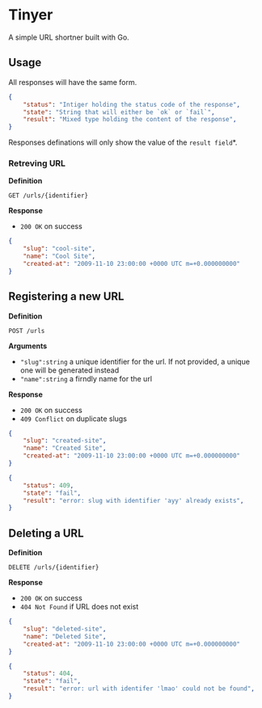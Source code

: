# Tinyer

A simple URL shortner built with Go.

## Usage

All responses will have the same form.

```json
{
    "status": "Intiger holding the status code of the response",
    "state": "String that will either be `ok` or `fail`",
    "result": "Mixed type holding the content of the response",
}
```

Responses definations will only show the value of the `result field`*.

### Retreving URL

**Definition**

`GET /urls/{identifier}`

**Response**
- `200 OK` on success

```json
{
    "slug": "cool-site",
    "name": "Cool Site",
    "created-at": "2009-11-10 23:00:00 +0000 UTC m=+0.000000000"
}
```

## Registering a new URL

**Definition**

`POST /urls`

**Arguments**

- `"slug":string` a unique identifier for the url. If not provided, a unique one will be generated instead
- `"name":string` a firndly name for the url

**Response**
- `200 OK` on success
- `409 Conflict` on duplicate slugs

```json
{
    "slug": "created-site",
    "name": "Created Site",
    "created-at": "2009-11-10 23:00:00 +0000 UTC m=+0.000000000"
}
```

```json
{
    "status": 409,
    "state": "fail",
    "result": "error: slug with identifier 'ayy' already exists",
}
```


## Deleting a URL

**Definition**

`DELETE /urls/{identifier}`

**Response**

- `200 OK` on success
- `404 Not Found` if URL does not exist

```json
{
    "slug": "deleted-site",
    "name": "Deleted Site",
    "created-at": "2009-11-10 23:00:00 +0000 UTC m=+0.000000000"
}
```

```json
{
    "status": 404,
    "state": "fail",
    "result": "error: url with identifer 'lmao' could not be found",
}

